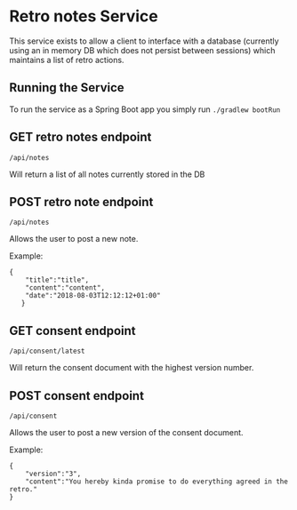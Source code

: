 # Retro notes Service
This service exists to allow a client to interface with a database (currently using an in memory DB which does not persist between sessions) which maintains a list of retro actions.

## Running the Service

To run the service as a Spring Boot app you simply run ```./gradlew bootRun```


## GET retro notes endpoint
```/api/notes```

Will return a list of all notes currently stored in the DB

## POST retro note endpoint
```/api/notes```

Allows the user to post a new note.

Example:
```
{
   	"title":"title",
   	"content":"content",
   	"date":"2018-08-03T12:12:12+01:00"
   }
```

## GET consent endpoint
```/api/consent/latest```

Will return the consent document with the highest version number.

## POST consent endpoint
```/api/consent```

Allows the user to post a new version of the consent document.

Example:
```
{
	"version":"3",
	"content":"You hereby kinda promise to do everything agreed in the retro."
}
```

